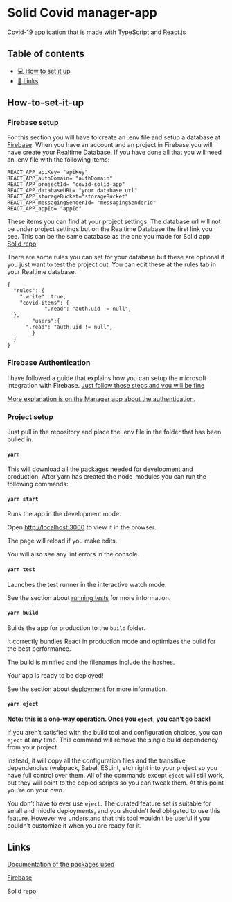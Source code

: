 # Solid Covid manager-app

Covid-19 application that is made with TypeScript and React.js

## Table of contents

- [💻 How to set it up ](#How-to-set-it-up)
- [🔗 Links](#Links)

## How-to-set-it-up

### Firebase setup

For this section you will have to create an .env file and setup a database at [Firebase](https://firebase.google.com/). When you have an account and an project in Firebase you will have create your Realtime Database. If you have done all that you will need an .env file with the following items:

    REACT_APP_apiKey= "apiKey"
    REACT_APP_authDomain= "authDomain"
    REACT_APP_projectId= "covid-solid-app"
    REACT_APP_databaseURL= "your database url"
    REACT_APP_storageBucket="storageBucket"
    REACT_APP_messagingSenderId= "messagingSenderId"
    REACT_APP_appId= "appId"

These items you can find at your project settings. The database url will not be under project settings but on the Realtime Database the first link you see. This can be the same database as the one you made for Solid app. [Solid repo](https://github.com/Wotusay/Covid-Safe-Cronos)

There are some rules you can set for your database but these are optional if you just want to test the project out. You can edit these at the rules tab in your Realtime database.

    {
      "rules": {
        ".write": true,
        "covid-items": {
                ".read": "auth.uid != null",
      },
            "users":{
          ".read": "auth.uid != null",
            }
      }
    }

### Firebase Authentication

I have followed a guide that explains how you can setup the microsoft integration with Firebase. [Just follow these steps and you will be fine](https://medium.com/@susanna2222/swift-integrate-firebase-with-microsoft-authenticate-c8f1d42b11f1)

[More explanation is on the Manager app about the authentication.](https://github.com/Wotusay/manager-app)

### Project setup

Just pull in the repository and place the .env file in the folder that has been pulled in.

#### `yarn`

This will download all the packages needed for development and production.
After yarn has created the node_modules you can run the following commands:

#### `yarn start`

Runs the app in the development mode.

Open [http://localhost:3000](http://localhost:3000) to view it in the browser.

The page will reload if you make edits.

You will also see any lint errors in the console.

#### `yarn test`

Launches the test runner in the interactive watch mode.

See the section about [running tests](https://facebook.github.io/create-react-app/docs/running-tests) for more information.

#### `yarn build`

Builds the app for production to the `build` folder.

It correctly bundles React in production mode and optimizes the build for the best performance.

The build is minified and the filenames include the hashes.

Your app is ready to be deployed!

See the section about [deployment](https://facebook.github.io/create-react-app/docs/deployment) for more information.

#### `yarn eject`

**Note: this is a one-way operation. Once you `eject`, you can’t go back!**

If you aren’t satisfied with the build tool and configuration choices, you can `eject` at any time. This command will remove the single build dependency from your project.

Instead, it will copy all the configuration files and the transitive dependencies (webpack, Babel, ESLint, etc) right into your project so you have full control over them. All of the commands except `eject` will still work, but they will point to the copied scripts so you can tweak them. At this point you’re on your own.

You don’t have to ever use `eject`. The curated feature set is suitable for small and middle deployments, and you shouldn’t feel obligated to use this feature. However we understand that this tool wouldn’t be useful if you couldn’t customize it when you are ready for it.

## Links

[Documentation of the packages used](https://docs.inrupt.com/developer-tools/javascript/client-libraries/)

[Firebase](https://firebase.google.com/)

[Solid repo](https://github.com/Wotusay/Covid-Safe-Cronos)
